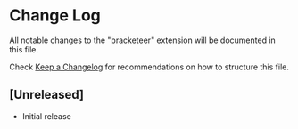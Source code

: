 # Change Log
All notable changes to the "bracketeer" extension will be documented in this file.

Check [Keep a Changelog](http://keepachangelog.com/) for recommendations on how to structure this file.

## [Unreleased]
- Initial release